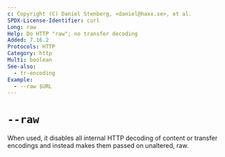 ```yaml
---
c: Copyright (C) Daniel Stenberg, <daniel@haxx.se>, et al.
SPDX-License-Identifier: curl
Long: raw
Help: Do HTTP "raw"; no transfer decoding
Added: 7.16.2
Protocols: HTTP
Category: http
Multi: boolean
See-also:
  - tr-encoding
Example:
  - --raw $URL
---
```


# `--raw`

When used, it disables all internal HTTP decoding of content or transfer
encodings and instead makes them passed on unaltered, raw.
